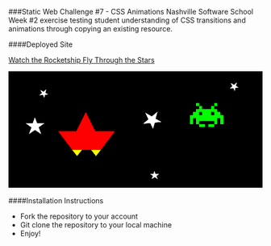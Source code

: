 ###Static Web Challenge #7 - CSS Animations
Nashville Software School Week #2 exercise testing student understanding of CSS transitions and animations through copying an existing resource.

####Deployed Site

[Watch the Rocketship Fly Through the Stars](https://tekishahammock.com/Challenge-7-CSS-Animations)

![static image of rocketship, stars, and space invader](https://github.com/tekishahammock/Challenge-7-CSS-Animations/raw/master/Challenge-7-CSS-Animations-Main.png)

####Installation Instructions

- Fork the repository to your account
- Git clone the repository to your local machine
- Enjoy!


